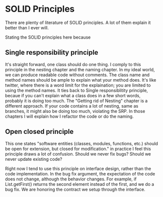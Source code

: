 # SOLID Principles

There are plenty of literature of SOLID principles. A lot of them explain it better than I ever will.

Stating the SOLID principles here because


## Single responsibility principle
It's straight forward, one class should do one thing. I comply to this principle in the nesting chapter and the naming chapter.
 In my ideal world, we can produce readable code without comments. The class name and method names should be ample to explain what your method does. It's like twitter, where there is a word limit for the explaination; you are limited to using the method names. It ties back to Single responsiblitity principle, becaue if you can't explain what a class does in a few short words, probably it is doing too much. The "Getting rid of Nesting" chapter is a different approach. If your code contains a lot of nesting, same as branches, it might also be doing too much, violating the SRP. In those chapters I will explain how I refactor the code or do the naming.
 
## Open closed principle
This one states "software entities (classes, modules, functions, etc.) should be open for extension, but closed for modification." in practice I feel this principle draws a lot of confusion. Should we never fix bugs? Should we never update existing code?

Right now I tend to use this principle on interface design, rather than the code implementation. In the bug fix argument, the expectation of the code does not change, although the behavior changes. For example, if List.getFirst() returns the second element instead of the first, and we do a bug fix. We are honoring the contract we setup through the interface. 
